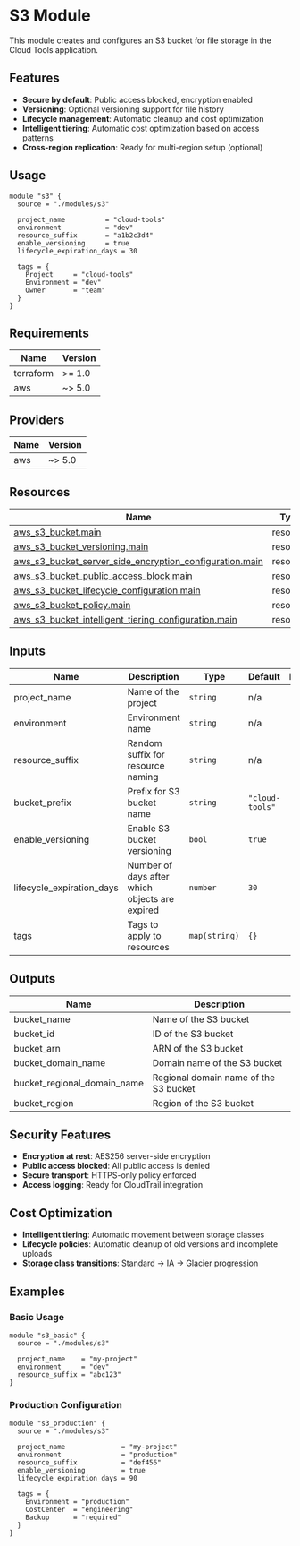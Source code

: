 # S3 Module

This module creates and configures an S3 bucket for file storage in the Cloud Tools application.

## Features

- **Secure by default**: Public access blocked, encryption enabled
- **Versioning**: Optional versioning support for file history
- **Lifecycle management**: Automatic cleanup and cost optimization
- **Intelligent tiering**: Automatic cost optimization based on access patterns
- **Cross-region replication**: Ready for multi-region setup (optional)

## Usage

```hcl
module "s3" {
  source = "./modules/s3"

  project_name          = "cloud-tools"
  environment           = "dev"
  resource_suffix       = "a1b2c3d4"
  enable_versioning     = true
  lifecycle_expiration_days = 30

  tags = {
    Project     = "cloud-tools"
    Environment = "dev"
    Owner       = "team"
  }
}
```

## Requirements

| Name      | Version |
| --------- | ------- |
| terraform | >= 1.0  |
| aws       | ~> 5.0  |

## Providers

| Name | Version |
| ---- | ------- |
| aws  | ~> 5.0  |

## Resources

| Name                                                                                                                                                                                  | Type     |
| ------------------------------------------------------------------------------------------------------------------------------------------------------------------------------------- | -------- |
| [aws_s3_bucket.main](https://registry.terraform.io/providers/hashicorp/aws/latest/docs/resources/s3_bucket)                                                                           | resource |
| [aws_s3_bucket_versioning.main](https://registry.terraform.io/providers/hashicorp/aws/latest/docs/resources/s3_bucket_versioning)                                                     | resource |
| [aws_s3_bucket_server_side_encryption_configuration.main](https://registry.terraform.io/providers/hashicorp/aws/latest/docs/resources/s3_bucket_server_side_encryption_configuration) | resource |
| [aws_s3_bucket_public_access_block.main](https://registry.terraform.io/providers/hashicorp/aws/latest/docs/resources/s3_bucket_public_access_block)                                   | resource |
| [aws_s3_bucket_lifecycle_configuration.main](https://registry.terraform.io/providers/hashicorp/aws/latest/docs/resources/s3_bucket_lifecycle_configuration)                           | resource |
| [aws_s3_bucket_policy.main](https://registry.terraform.io/providers/hashicorp/aws/latest/docs/resources/s3_bucket_policy)                                                             | resource |
| [aws_s3_bucket_intelligent_tiering_configuration.main](https://registry.terraform.io/providers/hashicorp/aws/latest/docs/resources/s3_bucket_intelligent_tiering_configuration)       | resource |

## Inputs

| Name                      | Description                                    | Type          | Default         | Required |
| ------------------------- | ---------------------------------------------- | ------------- | --------------- | :------: |
| project_name              | Name of the project                            | `string`      | n/a             |   yes    |
| environment               | Environment name                               | `string`      | n/a             |   yes    |
| resource_suffix           | Random suffix for resource naming              | `string`      | n/a             |   yes    |
| bucket_prefix             | Prefix for S3 bucket name                      | `string`      | `"cloud-tools"` |    no    |
| enable_versioning         | Enable S3 bucket versioning                    | `bool`        | `true`          |    no    |
| lifecycle_expiration_days | Number of days after which objects are expired | `number`      | `30`            |    no    |
| tags                      | Tags to apply to resources                     | `map(string)` | `{}`            |    no    |

## Outputs

| Name                        | Description                           |
| --------------------------- | ------------------------------------- |
| bucket_name                 | Name of the S3 bucket                 |
| bucket_id                   | ID of the S3 bucket                   |
| bucket_arn                  | ARN of the S3 bucket                  |
| bucket_domain_name          | Domain name of the S3 bucket          |
| bucket_regional_domain_name | Regional domain name of the S3 bucket |
| bucket_region               | Region of the S3 bucket               |

## Security Features

- **Encryption at rest**: AES256 server-side encryption
- **Public access blocked**: All public access is denied
- **Secure transport**: HTTPS-only policy enforced
- **Access logging**: Ready for CloudTrail integration

## Cost Optimization

- **Intelligent tiering**: Automatic movement between storage classes
- **Lifecycle policies**: Automatic cleanup of old versions and incomplete uploads
- **Storage class transitions**: Standard → IA → Glacier progression

## Examples

### Basic Usage

```hcl
module "s3_basic" {
  source = "./modules/s3"

  project_name    = "my-project"
  environment     = "dev"
  resource_suffix = "abc123"
}
```

### Production Configuration

```hcl
module "s3_production" {
  source = "./modules/s3"

  project_name              = "my-project"
  environment               = "production"
  resource_suffix           = "def456"
  enable_versioning         = true
  lifecycle_expiration_days = 90

  tags = {
    Environment = "production"
    CostCenter  = "engineering"
    Backup      = "required"
  }
}
```
